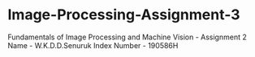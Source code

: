 # Image-Processing-Assignment-3
Fundamentals of Image Processing and Machine Vision - Assignment 2
Name - W.K.D.D.Senuruk
Index Number - 190586H
